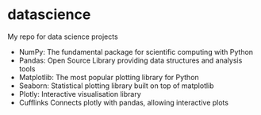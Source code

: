 # datascience
My repo for data science projects

- NumPy:	The fundamental package for scientific computing with Python
- Pandas:	Open Source Library providing data structures and analysis tools
- Matplotlib: 	The most popular plotting library for Python
- Seaborn: 	Statistical plotting library built on top of matplotlib
- Plotly: 	Interactive visualisation library
- Cufflinks	Connects plotly with pandas, allowing interactive plots
